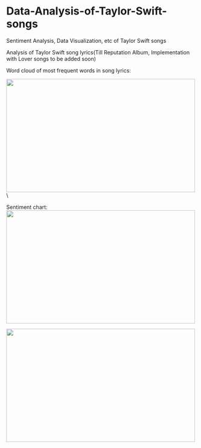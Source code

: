 # Data-Analysis-of-Taylor-Swift-songs
Sentiment Analysis, Data Visualization, etc of Taylor Swift songs

Analysis of Taylor Swift song lyrics(Till Reputation Album, Implementation with Lover songs to be added soon)


Word cloud of most frequent words in song lyrics:

<img src="https://user-images.githubusercontent.com/25851171/66276268-408f5200-e846-11e9-880d-6225ba708052.png" width="500" height="300">\

Sentiment chart: \
<img src="https://user-images.githubusercontent.com/25851171/66276337-cca17980-e846-11e9-9539-0f109a09e16d.png" width="500" height="300">

<img src="https://user-images.githubusercontent.com/25851171/66276366-328e0100-e847-11e9-9430-35f74ff4c4b2.png" width="500" height="300">

